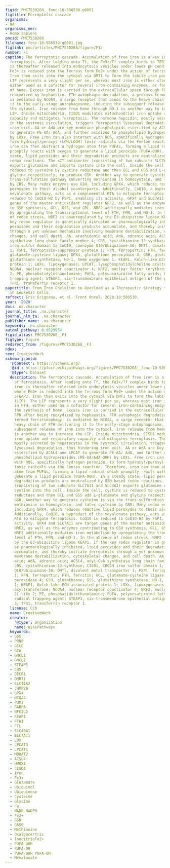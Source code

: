 ```yaml
---
figid: PMC7530268__fonc-10-586530-g0001
figtitle: Ferroptotic cascade
organisms:
- NA
organisms_ner:
- Homo sapiens
pmcid: PMC7530268
filename: fonc-10-586530-g0001.jpg
figlink: pmc/articles/PMC7530268/figure/F1/
number: F1
caption: The ferroptotic cascade. Accumulation of free iron is a key initiator of
  ferroptosis. After loading onto Tf, the Fe3+/Tf complex binds to TFR1, and iron
  is thereafter released into endocytosis vesicles under lower pH conditions, where
  Fe3+ is reduced into the ferrous form Fe2+ under the action of ferrireductase STEAP3.
  Iron then exits into the cytosol via DMT1 to form the labile iron pool (LIP). The
  LIP represents a very slight per se, whereas most iron is either stored in FTH,
  either used as a cofactor for several iron-containing enzymes, or for the synthesis
  of heme. Excess iron is carried in the extracellular space through FPN after being
  reoxydized by hephaestin. FTH autophagic degradation, a process termed ferritinophagy,
  is mediated by NCOA4, a cargo receptor that binds to the heavy chain of FTH delivering
  it to the early-stage autophagosome, inducing the subsequent release of iron into
  the cytosol. Iron release from heme through HO-1 is another way to increase the
  LIP. Inside mitochondria, CISD1 modulates mitochondrial iron uptake and respiratory
  capacity and mitigates ferroptosis. The hormone hepcidin, mostly secreted by hepatocytes
  in the systemic circulation, triggers ferroportin lysosomal degradation, thus hindering
  iron exit. AA or AdA are key membrane phospholipids esterified by ACSL4 and LPCAT
  to generate PE-AA/ AdA, and further oxidized to phospholipid hydroperoxides (PE-AA/AdA-OOH)
  by LOXs. Free iron can also interact with ROS, specifically hydrogen peroxide, to
  form hydroxyl/peroxyl (LOH/LOOH) toxic radicals via the Fenton reaction. Therefore,
  iron can then abstract a hydrogen atom from PUFAs, forming a lipid radical which
  promptly reacts with oxygen to generate a lipid peroxide (PUFA-OOH). In a steady
  state, lipid peroxides and their degradation products are neutralized by GSH-based
  redox reactions. The xCT antiporter (consisting of two subunits SLC7A11 and SLC3A2)
  exports glutamine and imports cystine into the cell. Inside the cell, cystine is
  reduced to cysteine by cystine reductase and then GCL and GSS add L-glutamate and
  glycine respectively, to produce GSH. Another way to generate cysteine is via the
  trans-sulfuration pathway converting methionine in homocystein, and later cysteine
  by CBS. Many redox enzymes use GSH, including GPX4, which reduces reactive lipid
  peroxydes to their alcohol counterparts. Additionally, CoQ10, a byproduct of the
  mevalonate pathway, acts as a complemental RTA to mitigate ferroptosis. CoQ10 is
  reduced to CoQ1O-H2 by FSP1, enabling its activity. GPX4 and SLC7A11 are target
  genes of the master antioxidant regulator NRF2, as well as the enzymes contributing
  to GSH synthesis, GCL, GSS, and CBL. NRF2 additionally mediates iron metabolism
  by upregulating the transcriptional level of FTH, FPN, and HO-1. In the absence
  of redox stress, NRF2 is downregulated by the E3-ubiquitine ligase KEAP1. If the
  key redox regulator is genetically disrupted or pharmacologically inhibited, lipid
  peroxides and their degradation products accumulate, and thereby initiate ferroptosis
  through a yet unknown mechanism involving membrane destabilization, cytoskeletal
  changes, and cell death. AA, arachidonic acid; AdA, adrenic acid; ACSL4, acyi-CoA
  synthetase long chain family member 4; CBS, cystathionine-13-synthase; CISD1, CDGSH
  iron sulfur domain 1; CoQ10, coenzyme Q10/Ubiquinone-10; DMTl, divalent metal transporter
  1; FSP1, ferroptosis-suppressor-protein 1; FPN, ferroportin; FTH, ferritin; GCL,
  glutamate-cysteine ligase; GPX4, glutathione peroxidase 4; GSH, glutathione; GSS,
  glutathione synthetase; HO-1, heme oxygenase 1; KEAP1, Kelch-like ECH-associated
  protein 1; LOXs, lipoxygenases; LPCAT, lysophosphatidylcholine acyltransferase;
  NCOA4, nuclear receptor coactivator 4; NRF2, nuclear factor (erythroid-derived 2)-like
  2; PE, phosphatidylethanolamine; PUFA, polyunsaturated fatty acids; RTA, radical
  trapping agent; STEAP3, six-transmembrane epithelial antigen of the prostate 3;
  TFR1, transferrin receptor 1.
papertitle: From Iron Chelation to Overload as a Therapeutic Strategy to Induce Ferroptosis
  in Leukemic Cells.
reftext: Eric Grignano, et al. Front Oncol. 2020;10:586530.
year: '2020'
doi: .na.character
journal_title: .na.character
journal_nlm_ta: .na.character
publisher_name: .na.character
keywords: .na.character
automl_pathway: 0.9529954
figid_alias: PMC7530268__F1
figtype: Figure
redirect_from: /figures/PMC7530268__F1
ndex: ''
seo: CreativeWork
schema-jsonld:
  '@context': https://schema.org/
  '@id': https://pfocr.wikipathways.org/figures/PMC7530268__fonc-10-586530-g0001.html
  '@type': Dataset
  description: The ferroptotic cascade. Accumulation of free iron is a key initiator
    of ferroptosis. After loading onto Tf, the Fe3+/Tf complex binds to TFR1, and
    iron is thereafter released into endocytosis vesicles under lower pH conditions,
    where Fe3+ is reduced into the ferrous form Fe2+ under the action of ferrireductase
    STEAP3. Iron then exits into the cytosol via DMT1 to form the labile iron pool
    (LIP). The LIP represents a very slight per se, whereas most iron is either stored
    in FTH, either used as a cofactor for several iron-containing enzymes, or for
    the synthesis of heme. Excess iron is carried in the extracellular space through
    FPN after being reoxydized by hephaestin. FTH autophagic degradation, a process
    termed ferritinophagy, is mediated by NCOA4, a cargo receptor that binds to the
    heavy chain of FTH delivering it to the early-stage autophagosome, inducing the
    subsequent release of iron into the cytosol. Iron release from heme through HO-1
    is another way to increase the LIP. Inside mitochondria, CISD1 modulates mitochondrial
    iron uptake and respiratory capacity and mitigates ferroptosis. The hormone hepcidin,
    mostly secreted by hepatocytes in the systemic circulation, triggers ferroportin
    lysosomal degradation, thus hindering iron exit. AA or AdA are key membrane phospholipids
    esterified by ACSL4 and LPCAT to generate PE-AA/ AdA, and further oxidized to
    phospholipid hydroperoxides (PE-AA/AdA-OOH) by LOXs. Free iron can also interact
    with ROS, specifically hydrogen peroxide, to form hydroxyl/peroxyl (LOH/LOOH)
    toxic radicals via the Fenton reaction. Therefore, iron can then abstract a hydrogen
    atom from PUFAs, forming a lipid radical which promptly reacts with oxygen to
    generate a lipid peroxide (PUFA-OOH). In a steady state, lipid peroxides and their
    degradation products are neutralized by GSH-based redox reactions. The xCT antiporter
    (consisting of two subunits SLC7A11 and SLC3A2) exports glutamine and imports
    cystine into the cell. Inside the cell, cystine is reduced to cysteine by cystine
    reductase and then GCL and GSS add L-glutamate and glycine respectively, to produce
    GSH. Another way to generate cysteine is via the trans-sulfuration pathway converting
    methionine in homocystein, and later cysteine by CBS. Many redox enzymes use GSH,
    including GPX4, which reduces reactive lipid peroxydes to their alcohol counterparts.
    Additionally, CoQ10, a byproduct of the mevalonate pathway, acts as a complemental
    RTA to mitigate ferroptosis. CoQ10 is reduced to CoQ1O-H2 by FSP1, enabling its
    activity. GPX4 and SLC7A11 are target genes of the master antioxidant regulator
    NRF2, as well as the enzymes contributing to GSH synthesis, GCL, GSS, and CBL.
    NRF2 additionally mediates iron metabolism by upregulating the transcriptional
    level of FTH, FPN, and HO-1. In the absence of redox stress, NRF2 is downregulated
    by the E3-ubiquitine ligase KEAP1. If the key redox regulator is genetically disrupted
    or pharmacologically inhibited, lipid peroxides and their degradation products
    accumulate, and thereby initiate ferroptosis through a yet unknown mechanism involving
    membrane destabilization, cytoskeletal changes, and cell death. AA, arachidonic
    acid; AdA, adrenic acid; ACSL4, acyi-CoA synthetase long chain family member 4;
    CBS, cystathionine-13-synthase; CISD1, CDGSH iron sulfur domain 1; CoQ10, coenzyme
    Q10/Ubiquinone-10; DMTl, divalent metal transporter 1; FSP1, ferroptosis-suppressor-protein
    1; FPN, ferroportin; FTH, ferritin; GCL, glutamate-cysteine ligase; GPX4, glutathione
    peroxidase 4; GSH, glutathione; GSS, glutathione synthetase; HO-1, heme oxygenase
    1; KEAP1, Kelch-like ECH-associated protein 1; LOXs, lipoxygenases; LPCAT, lysophosphatidylcholine
    acyltransferase; NCOA4, nuclear receptor coactivator 4; NRF2, nuclear factor (erythroid-derived
    2)-like 2; PE, phosphatidylethanolamine; PUFA, polyunsaturated fatty acids; RTA,
    radical trapping agent; STEAP3, six-transmembrane epithelial antigen of the prostate
    3; TFR1, transferrin receptor 1.
  license: CC0
  name: CreativeWork
  creator:
    '@type': Organization
    name: WikiPathways
  keywords:
  - GSS
  - PRNP
  - GCLC
  - GCA
  - GMCL1
  - GMCL2
  - STEAP1
  - CBS
  - DECR1
  - DMRT1
  - SLC11A2
  - CHMP2B
  - GPX4
  - NCOA4
  - PUM3
  - GABPA
  - NFE2L2
  - KEAP1
  - FTH1
  - FTL
  - SLC40A1
  - SLC7A11
  - LOX
  - LPCAT3
  - LPCAT1
  - MBOAT2
  - ACSL4
  - HMOX1
  - CISD1
  - Iron
  - Fe3+
  - Glutamate
  - Ubiquinol
  - Ubiquinone
  - Cysteine
  - Glycine
  - Fe
  - NADP NADPH
  - Fe2+
  - GSH
  - GSSG
  - Methionine
  - Oxalgacertric
  - loocitrioFe2+
  - PUFA OOH
  - PUFA-OH
  - PUFA-OOH PUFA-OH
  - Mevalonate
---
```

